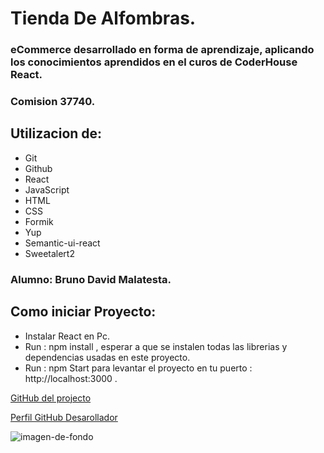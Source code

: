 # Tienda De Alfombras.
### eCommerce desarrollado en forma de aprendizaje, aplicando los conocimientos aprendidos en el curos de CoderHouse React. 
### Comision 37740.
## Utilizacion de:
* Git
* Github
* React
* JavaScript
* HTML
* CSS
* Formik
* Yup
* Semantic-ui-react
* Sweetalert2
### Alumno: Bruno David Malatesta.

## Como iniciar Proyecto:
* Instalar React en Pc.
* Run : npm install , esperar a que se instalen todas las librerias y dependencias usadas en este proyecto.
* Run : npm Start para levantar el proyecto en tu puerto :  http://localhost:3000 . 

[GitHub del projecto](https://github.com/BrunoMalatesta/Tienda-Alfombras-Bruno-Malatesta)

[Perfil GitHub Desarollador](https://github.com/BrunoMalatesta)

![imagen-de-fondo](https://www.cinepremiere.com.mx/wp-content/uploads/2020/06/Elmo-en-llamas.gif)